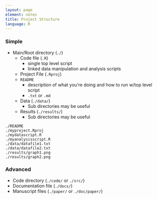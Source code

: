 ```yaml
---
layout: page
element: notes
title: Project Structure
language: R
--- 
```


### Simple
* Main/Root directory (`./`)
    * Code file (`.R`)
        * single top level script
        * linked data manipulation and analysis scripts
    * Project File (`.Rproj`)
    * `README`
        * description of what you're doing and how to run w/top level script
        * `.txt` or `.md`        
    * Data (`./data/`) 
        * Sub directories may be useful
    * Results (`./results/`)
        * Sub directories may be useful

```
./README
./myproject.Rproj
./mydatascript.R
./myanalysisscript.R
./data/datafile1.txt
./data/datafile2.txt
./results/graph1.png
./results/graph2.png
```

### Advanced

* Code directory (`./code/` or `./src/`)
* Documentation file (`./docs/`)
* Manuscript files (`./paper/` or `./doc/paper/`)
